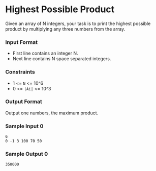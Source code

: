 # Highest Possible Product

Given an array of N integers, your task is to print the highest possible
product by multiplying any three numbers from the array.

### Input Format

-   First line contains an integer N.
-   Next line contains N space separated integers.

### Constraints

-   1 <= `N` <= 10^6
-   0 <= `|Ai|` <= 10^3

### Output Format

Output one numbers, the maximum product.

### Sample Input 0

```
6
0 -1 3 100 70 50
```

### Sample Output 0

```
350000
```
